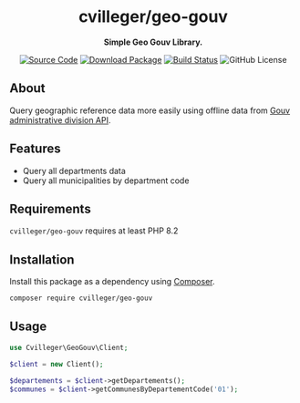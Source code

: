<h1 align="center">cvilleger/geo-gouv</h1>

<p align="center">
    <strong>Simple Geo Gouv Library.</strong>
</p>


<p align="center">
    <a href="https://github.com/cvilleger/geo-gouv"><img src="https://img.shields.io/badge/source-cvilleger/geo-gouv.svg?style=flat-square" alt="Source Code"></a>
    <a href="https://packagist.org/packages/cvilleger/geo-gouv"><img src="https://img.shields.io/packagist/v/cvilleger/geo-gouv.svg?style=flat-square" alt="Download Package"></a>
    <a href="https://github.com/cvilleger/geo-gouv/actions/workflows/ci.yml"><img src="https://img.shields.io/github/actions/workflow/status/cvilleger/geo-gouv/ci.yml?style=flat-square" alt="Build Status"></a>
    <img alt="GitHub License" src="https://img.shields.io/github/license/cvilleger/geo-gouv?style=flat-square">
</p>

## About

Query geographic reference data more easily using offline data from [Gouv administrative division API](https://geo.api.gouv.fr/decoupage-administratif).

## Features

- Query all departments data
- Query all municipalities by department code

## Requirements

`cvilleger/geo-gouv` requires at least PHP 8.2

## Installation

Install this package as a dependency using [Composer](https://getcomposer.org).

``` bash
composer require cvilleger/geo-gouv
```

## Usage

``` php
use Cvilleger\GeoGouv\Client;

$client = new Client();

$departements = $client->getDepartements();
$communes = $client->getCommunesByDepartementCode('01');
```
